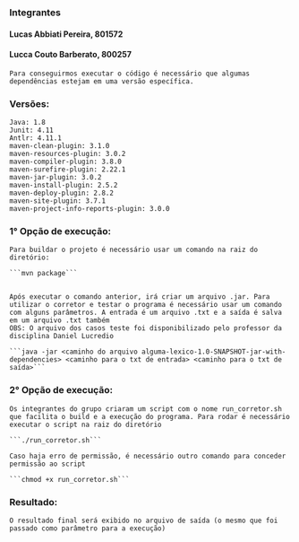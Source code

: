 ### Integrantes

#### Lucas Abbiati Pereira, 801572
#### Lucca Couto Barberato, 800257


    Para conseguirmos executar o código é necessário que algumas dependências estejam em uma versão específica.

### Versões:
    Java: 1.8
    Junit: 4.11
    Antlr: 4.11.1
    maven-clean-plugin: 3.1.0
    maven-resources-plugin: 3.0.2
    maven-compiler-plugin: 3.8.0
    maven-surefire-plugin: 2.22.1
    maven-jar-plugin: 3.0.2
    maven-install-plugin: 2.5.2
    maven-deploy-plugin: 2.8.2
    maven-site-plugin: 3.7.1
    maven-project-info-reports-plugin: 3.0.0

### 1° Opção de execução:
    Para buildar o projeto é necessário usar um comando na raiz do diretório:

    ```mvn package```


    Após executar o comando anterior, irá criar um arquivo .jar. Para utilizar o corretor e testar o programa é necessário usar um comando com alguns parâmetros. A entrada é um arquivo .txt e a saída é salva em um arquivo .txt também
    OBS: O arquivo dos casos teste foi disponibilizado pelo professor da disciplina Daniel Lucredio

    ```java -jar <caminho do arquivo alguma-lexico-1.0-SNAPSHOT-jar-with-dependencies> <caminho para o txt de entrada> <caminho para o txt de saída>```


### 2° Opção de execução:
    Os integrantes do grupo criaram um script com o nome run_corretor.sh que facilita o build e a execução do programa. Para rodar é necessário executar o script na raiz do diretório

    ```./run_corretor.sh```

    Caso haja erro de permissão, é necessário outro comando para conceder permissão ao script

    ```chmod +x run_corretor.sh```


### Resultado:
    O resultado final será exibido no arquivo de saída (o mesmo que foi passado como parâmetro para a execução)
    